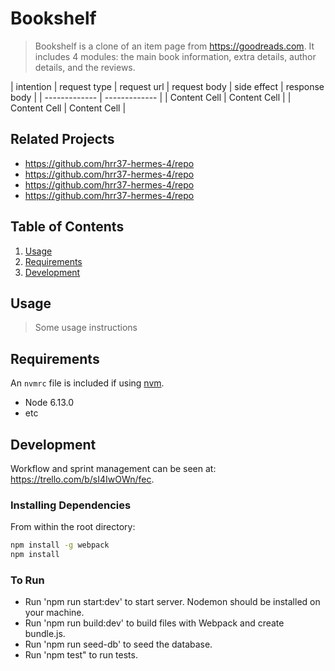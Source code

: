 # Bookshelf

> Bookshelf is a clone of an item page from https://goodreads.com. It includes 4 modules: the main book information, extra details, author details, and the reviews.


| intention     | request type  |  request url  | request body | side effect | response body |
| ------------- | ------------- |
| Content Cell  | Content Cell  |
| Content Cell  | Content Cell  |




## Related Projects

  - https://github.com/hrr37-hermes-4/repo
  - https://github.com/hrr37-hermes-4/repo
  - https://github.com/hrr37-hermes-4/repo
  - https://github.com/hrr37-hermes-4/repo

## Table of Contents

1. [Usage](#Usage)
1. [Requirements](#requirements)
1. [Development](#development)

## Usage

> Some usage instructions

## Requirements

An `nvmrc` file is included if using [nvm](https://github.com/creationix/nvm).

- Node 6.13.0
- etc

## Development
Workflow and sprint management can be seen at: https://trello.com/b/sI4IwOWn/fec.

### Installing Dependencies

From within the root directory:

```sh
npm install -g webpack
npm install
```

### To Run
  - Run 'npm run start:dev' to start server. Nodemon should be installed on your machine.
  - Run 'npm run build:dev' to build files with Webpack and create bundle.js.
  - Run 'npm run seed-db' to seed the database.
  - Run 'npm test" to run tests.


